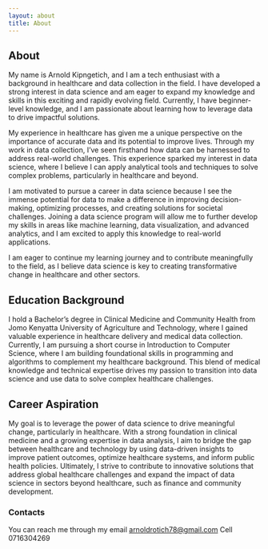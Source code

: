 ```yaml
---
layout: about
title: About
---
```


## About

My name is Arnold Kipngetich, and I am a tech enthusiast with a background in healthcare and data collection in the field. I have developed a strong interest in data science and am eager to expand my knowledge and skills in this exciting and rapidly evolving field. Currently, I have beginner-level knowledge, and I am passionate about learning how to leverage data to drive impactful solutions.

My experience in healthcare has given me a unique perspective on the importance of accurate data and its potential to improve lives. Through my work in data collection, I’ve seen firsthand how data can be harnessed to address real-world challenges. This experience sparked my interest in data science, where I believe I can apply analytical tools and techniques to solve complex problems, particularly in healthcare and beyond.

I am motivated to pursue a career in data science because I see the immense potential for data to make a difference in improving decision-making, optimizing processes, and creating solutions for societal challenges. Joining a data science program will allow me to further develop my skills in areas like machine learning, data visualization, and advanced analytics, and I am excited to apply this knowledge to real-world applications.

I am eager to continue my learning journey and to contribute meaningfully to the field, as I believe data science is key to creating transformative change in healthcare and other sectors.


## Education Background

I hold a Bachelor’s degree in Clinical Medicine and Community Health from Jomo Kenyatta University of Agriculture and Technology, where I gained valuable experience in healthcare delivery and medical data collection. Currently, I am pursuing a short course in Introduction to Computer Science, where I am building foundational skills in programming and algorithms to complement my healthcare background. This blend of medical knowledge and technical expertise drives my passion to transition into data science and use data to solve complex healthcare challenges.


## Career Aspiration

My goal is to leverage the power of data science to drive meaningful change, particularly in healthcare. With a strong foundation in clinical medicine and a growing expertise in data analysis, I aim to bridge the gap between healthcare and technology by using data-driven insights to improve patient outcomes, optimize healthcare systems, and inform public health policies. Ultimately, I strive to contribute to innovative solutions that address global healthcare challenges and expand the impact of data science in sectors beyond healthcare, such as finance and community development.


### Contacts
You can reach me through my email arnoldrotich78@gmail.com
Cell 0716304269
